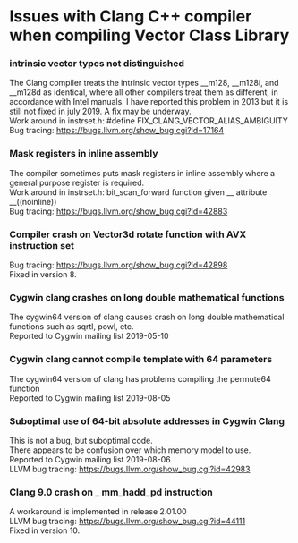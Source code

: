# Issues with Clang C++ compiler when compiling Vector Class Library

### intrinsic vector types not distinguished  
The Clang compiler treats the intrinsic vector types __m128, __m128i, and __m128d as identical,
where all other compilers treat them as different, in accordance with Intel manuals.
I have reported this problem in 2013 but it is still not fixed in july 2019.
A fix may be underway.  
Work around in instrset.h: #define FIX_CLANG_VECTOR_ALIAS_AMBIGUITY  
Bug tracing: <https://bugs.llvm.org/show_bug.cgi?id=17164>

### Mask registers in inline assembly  
The compiler sometimes puts mask registers in inline assembly where a general purpose register is required.  
Work around in instrset.h: bit_scan_forward function given __ attribute __((noinline))  
Bug tracing: <https://bugs.llvm.org/show_bug.cgi?id=42883>

### Compiler crash on Vector3d rotate function with AVX instruction set  
Bug tracing: <https://bugs.llvm.org/show_bug.cgi?id=42898>  
Fixed in version 8.

### Cygwin clang crashes on long double mathematical functions  
The cygwin64 version of clang causes crash on long double mathematical functions such as sqrtl, powl, etc.  
Reported to Cygwin mailing list 2019-05-10

### Cygwin clang cannot compile template with 64 parameters  
The cygwin64 version of clang has problems compiling the permute64 function  
Reported to Cygwin mailing list 2019-08-05

### Suboptimal use of 64-bit absolute addresses in Cygwin Clang  
This is not a bug, but suboptimal code.  
There appears to be confusion over which memory model to use.  
Reported to Cygwin mailing list 2019-08-06  
LLVM bug tracing: https://bugs.llvm.org/show_bug.cgi?id=42983

### Clang 9.0 crash on _ mm_hadd_pd instruction
A workaround is implemented in release 2.01.00  
LLVM bug tracing: https://bugs.llvm.org/show_bug.cgi?id=44111  
Fixed in version 10.

